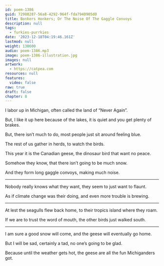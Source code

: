 ```yaml
---
id: poem-1386
guid: 72988287-56a8-4292-964f-fda7940905d0
title: Bonkers Honkers; Or The Noise Of The Gaggle Convoys
description: null
tags:
  - furkies-purrkies
date: '2023-12-18T04:19:46.161Z'
lastmod: null
weight: 138600
audio: poem-1386.mp3
image: poem-1386-illustration.jpg
images: null
artwork:
  - https://catpea.com
resources: null
features:
  video: false
raw: true
draft: false
chapter: 8
---
```


I labor up in Michigan,
often called the land of “Never Again”.

But, I like it up here because of the lakes,
it is quiet and you get plenty of brakes.

But, there isn’t much to do,
most people just sit around feeling blue.

The rest of us gather in herds,
to watch the birds.

This year it is the Canadian geese,
the dinosaur bird that want no peace.

Somehow they know,
that there isn’t going to be much snow.

And they form long gaggle convoys,
making much noise.

---

Nobody really knows what they want,
they seem to just want to flaunt.

As if climate change was their doing,
and even more trouble is brewing.

---

At lest the seagulls flew back home,
to their tropics island where they roam.

If we are to trust the word of mouth,
the other birds just walked south.

---

I am sure a good snow will come,
and the geese will eventually go home.

But I will be sad, certainly a tad,
no one’s going to be glad.

Because until the weather gets hot,
the geese are all the fun Michiganders got.
